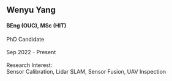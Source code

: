 ## Wenyu Yang
#### BEng (OUC), MSc (HIT)

<div align="justify">
PhD Candidate 
<br/><br/>
Sep 2022 - Present
<br/><br/>
Research Interest: <br/>
Sensor Calibration, Lidar SLAM, Sensor Fusion, UAV Inspection
</div>
